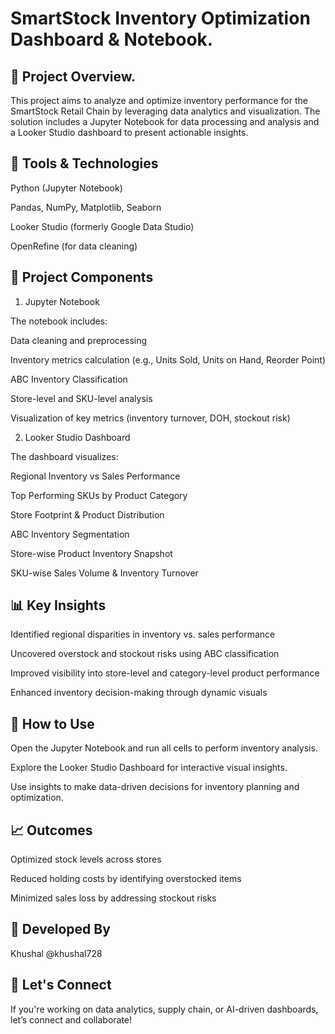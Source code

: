# SmartStock Inventory Optimization Dashboard & Notebook.

## 📌 Project Overview.

This project aims to analyze and optimize inventory performance for the SmartStock Retail Chain by leveraging data analytics and visualization. The solution includes a Jupyter Notebook for data processing and analysis and a Looker Studio dashboard to present actionable insights.

## 🧰 Tools & Technologies

Python (Jupyter Notebook)

Pandas, NumPy, Matplotlib, Seaborn

Looker Studio (formerly Google Data Studio)

OpenRefine (for data cleaning)

## 📂 Project Components

1. Jupyter Notebook

The notebook includes:

Data cleaning and preprocessing

Inventory metrics calculation (e.g., Units Sold, Units on Hand, Reorder Point)

ABC Inventory Classification

Store-level and SKU-level analysis

Visualization of key metrics (inventory turnover, DOH, stockout risk)

2. Looker Studio Dashboard

The dashboard visualizes:

Regional Inventory vs Sales Performance

Top Performing SKUs by Product Category

Store Footprint & Product Distribution

ABC Inventory Segmentation

Store-wise Product Inventory Snapshot

SKU-wise Sales Volume & Inventory Turnover

## 📊 Key Insights

Identified regional disparities in inventory vs. sales performance

Uncovered overstock and stockout risks using ABC classification

Improved visibility into store-level and category-level product performance

Enhanced inventory decision-making through dynamic visuals

## 🚀 How to Use

Open the Jupyter Notebook and run all cells to perform inventory analysis.

Explore the Looker Studio Dashboard for interactive visual insights.

Use insights to make data-driven decisions for inventory planning and optimization.

## 📈 Outcomes

Optimized stock levels across stores

Reduced holding costs by identifying overstocked items

Minimized sales loss by addressing stockout risks

## 🧠 Developed By

Khushal @khushal728 

## 💬 Let's Connect

If you're working on data analytics, supply chain, or AI-driven dashboards, let’s connect and collaborate!

